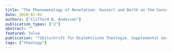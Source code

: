 ```yaml
---
title: "The Phenomenology of Revelation: Husserl and Barth on the Consciousness of the Present Moment"
date: 2010-01-01
authors: ["Clifford B. Anderson"]
publication_types: ["2"]
abstract: ""
featured: false
publication: "*Zeitschrift für Dialektische Theologie. Supplemental Series*"
tags: ["theology"]
---
```


